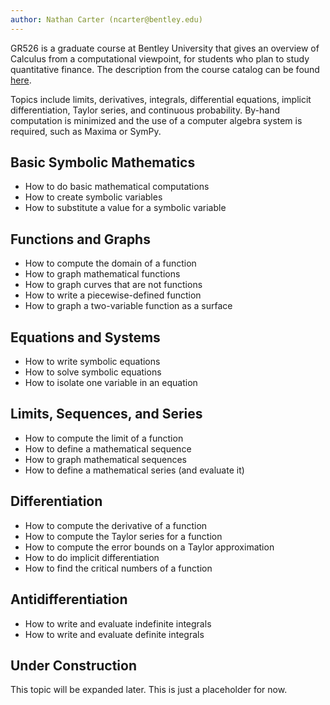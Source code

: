 ```yaml
---
author: Nathan Carter (ncarter@bentley.edu)
---
```


GR526 is a graduate course at Bentley University that gives an overview of
Calculus from a computational viewpoint,
for students who plan to study quantitative finance.
The description from the course catalog can be found
[here](https://catalog.bentley.edu/graduate/graduate-courses/gr/).

Topics include limits, derivatives, integrals, differential equations,
implicit differentiation, Taylor series, and continuous probability.
By-hand computation is minimized and the use of a computer algebra system is
required, such as Maxima or SymPy.

## Basic Symbolic Mathematics

 * How to do basic mathematical computations
 * How to create symbolic variables
 * How to substitute a value for a symbolic variable

## Functions and Graphs

 * How to compute the domain of a function
 * How to graph mathematical functions
 * How to graph curves that are not functions
 * How to write a piecewise-defined function
 * How to graph a two-variable function as a surface

## Equations and Systems

 * How to write symbolic equations
 * How to solve symbolic equations
 * How to isolate one variable in an equation

## Limits, Sequences, and Series

 * How to compute the limit of a function
 * How to define a mathematical sequence
 * How to graph mathematical sequences
 * How to define a mathematical series (and evaluate it)

## Differentiation

 * How to compute the derivative of a function
 * How to compute the Taylor series for a function
 * How to compute the error bounds on a Taylor approximation
 * How to do implicit differentiation
 * How to find the critical numbers of a function

## Antidifferentiation

 * How to write and evaluate indefinite integrals
 * How to write and evaluate definite integrals

## Under Construction

This topic will be expanded later.  This is just a placeholder for now.
